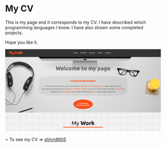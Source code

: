 # My CV

This is my page and it corresponds to my CV. I have described which programming languages I know.
I have also shown some completed projects.

Hope you like it.

<p align="center">
  <img src="https://github.com/shhm8905/template-3/blob/master/public/myprofile.png" />
</p>

⭐️ To see my CV => [shhm8905](https://shhm8905.github.io/rock-game/)
